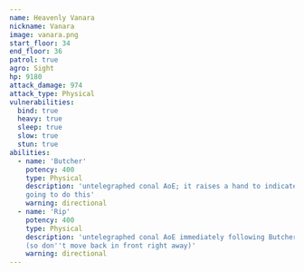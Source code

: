 ```yaml
---
name: Heavenly Vanara
nickname: Vanara
image: vanara.png
start_floor: 34
end_floor: 36
patrol: true
agro: Sight
hp: 9180
attack_damage: 974
attack_type: Physical
vulnerabilities:
  bind: true
  heavy: true
  sleep: true
  slow: true
  stun: true
abilities:
  - name: 'Butcher'
    potency: 400
    type: Physical
    description: 'untelegraphed conal AoE; it raises a hand to indicate it''s
    going to do this'
    warning: directional
  - name: 'Rip'
    potency: 400
    type: Physical
    description: 'untelegraphed conal AoE immediately following Butcher
    (so don''t move back in front right away)'
    warning: directional
---
```

